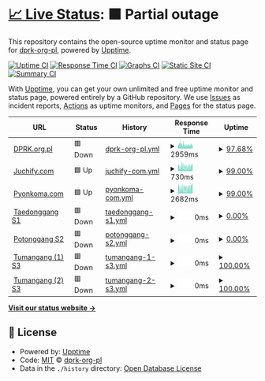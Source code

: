 # [📈 Live Status](https://status.dprk.org.pl): <!--live status--> **🟧 Partial outage**

This repository contains the open-source uptime monitor and status page for [dprk-org-pl](https://status.dprk.org.pl), powered by [Upptime](https://github.com/upptime/upptime).

[![Uptime CI](https://github.com/dprk-org-pl/taeryong/workflows/Uptime%20CI/badge.svg)](https://github.com/dprk-org-pl/taeryong/actions?query=workflow%3A%22Uptime+CI%22)
[![Response Time CI](https://github.com/dprk-org-pl/taeryong/workflows/Response%20Time%20CI/badge.svg)](https://github.com/dprk-org-pl/taeryong/actions?query=workflow%3A%22Response+Time+CI%22)
[![Graphs CI](https://github.com/dprk-org-pl/taeryong/workflows/Graphs%20CI/badge.svg)](https://github.com/dprk-org-pl/taeryong/actions?query=workflow%3A%22Graphs+CI%22)
[![Static Site CI](https://github.com/dprk-org-pl/taeryong/workflows/Static%20Site%20CI/badge.svg)](https://github.com/dprk-org-pl/taeryong/actions?query=workflow%3A%22Static+Site+CI%22)
[![Summary CI](https://github.com/dprk-org-pl/taeryong/workflows/Summary%20CI/badge.svg)](https://github.com/dprk-org-pl/taeryong/actions?query=workflow%3A%22Summary+CI%22)

With [Upptime](https://upptime.js.org), you can get your own unlimited and free uptime monitor and status page, powered entirely by a GitHub repository. We use [Issues](https://github.com/dprk-org-pl/taeryong/issues) as incident reports, [Actions](https://github.com/dprk-org-pl/taeryong/actions) as uptime monitors, and [Pages](https://status.dprk.org.pl) for the status page.

<!--start: status pages-->
<!-- This summary is generated by Upptime (https://github.com/upptime/upptime) -->
<!-- Do not edit this manually, your changes will be overwritten -->
<!-- prettier-ignore -->
| URL | Status | History | Response Time | Uptime |
| --- | ------ | ------- | ------------- | ------ |
| <img alt="" src="https://favicons.githubusercontent.com/dprk.org.pl" height="13"> [DPRK.org.pl](https://dprk.org.pl) | 🟥 Down | [dprk-org-pl.yml](https://github.com/dprk-org-pl/taeryong/commits/HEAD/history/dprk-org-pl.yml) | <details><summary><img alt="Response time graph" src="./graphs/dprk-org-pl/response-time-week.png" height="20"> 2959ms</summary><br><a href="https://status.dprk.org.pl/history/dprk-org-pl"><img alt="Response time 3536" src="https://img.shields.io/endpoint?url=https%3A%2F%2Fraw.githubusercontent.com%2Fdprk-org-pl%2Ftaeryong%2FHEAD%2Fapi%2Fdprk-org-pl%2Fresponse-time.json"></a><br><a href="https://status.dprk.org.pl/history/dprk-org-pl"><img alt="24-hour response time 2907" src="https://img.shields.io/endpoint?url=https%3A%2F%2Fraw.githubusercontent.com%2Fdprk-org-pl%2Ftaeryong%2FHEAD%2Fapi%2Fdprk-org-pl%2Fresponse-time-day.json"></a><br><a href="https://status.dprk.org.pl/history/dprk-org-pl"><img alt="7-day response time 2959" src="https://img.shields.io/endpoint?url=https%3A%2F%2Fraw.githubusercontent.com%2Fdprk-org-pl%2Ftaeryong%2FHEAD%2Fapi%2Fdprk-org-pl%2Fresponse-time-week.json"></a><br><a href="https://status.dprk.org.pl/history/dprk-org-pl"><img alt="30-day response time 3499" src="https://img.shields.io/endpoint?url=https%3A%2F%2Fraw.githubusercontent.com%2Fdprk-org-pl%2Ftaeryong%2FHEAD%2Fapi%2Fdprk-org-pl%2Fresponse-time-month.json"></a><br><a href="https://status.dprk.org.pl/history/dprk-org-pl"><img alt="1-year response time 3536" src="https://img.shields.io/endpoint?url=https%3A%2F%2Fraw.githubusercontent.com%2Fdprk-org-pl%2Ftaeryong%2FHEAD%2Fapi%2Fdprk-org-pl%2Fresponse-time-year.json"></a></details> | <details><summary><a href="https://status.dprk.org.pl/history/dprk-org-pl">97.68%</a></summary><a href="https://status.dprk.org.pl/history/dprk-org-pl"><img alt="All-time uptime 95.53%" src="https://img.shields.io/endpoint?url=https%3A%2F%2Fraw.githubusercontent.com%2Fdprk-org-pl%2Ftaeryong%2FHEAD%2Fapi%2Fdprk-org-pl%2Fuptime.json"></a><br><a href="https://status.dprk.org.pl/history/dprk-org-pl"><img alt="24-hour uptime 99.99%" src="https://img.shields.io/endpoint?url=https%3A%2F%2Fraw.githubusercontent.com%2Fdprk-org-pl%2Ftaeryong%2FHEAD%2Fapi%2Fdprk-org-pl%2Fuptime-day.json"></a><br><a href="https://status.dprk.org.pl/history/dprk-org-pl"><img alt="7-day uptime 97.68%" src="https://img.shields.io/endpoint?url=https%3A%2F%2Fraw.githubusercontent.com%2Fdprk-org-pl%2Ftaeryong%2FHEAD%2Fapi%2Fdprk-org-pl%2Fuptime-week.json"></a><br><a href="https://status.dprk.org.pl/history/dprk-org-pl"><img alt="30-day uptime 98.95%" src="https://img.shields.io/endpoint?url=https%3A%2F%2Fraw.githubusercontent.com%2Fdprk-org-pl%2Ftaeryong%2FHEAD%2Fapi%2Fdprk-org-pl%2Fuptime-month.json"></a><br><a href="https://status.dprk.org.pl/history/dprk-org-pl"><img alt="1-year uptime 95.53%" src="https://img.shields.io/endpoint?url=https%3A%2F%2Fraw.githubusercontent.com%2Fdprk-org-pl%2Ftaeryong%2FHEAD%2Fapi%2Fdprk-org-pl%2Fuptime-year.json"></a></details>
| <img alt="" src="https://favicons.githubusercontent.com/juchify.com" height="13"> [Juchify.com](https://juchify.com) | 🟩 Up | [juchify-com.yml](https://github.com/dprk-org-pl/taeryong/commits/HEAD/history/juchify-com.yml) | <details><summary><img alt="Response time graph" src="./graphs/juchify-com/response-time-week.png" height="20"> 730ms</summary><br><a href="https://status.dprk.org.pl/history/juchify-com"><img alt="Response time 1265" src="https://img.shields.io/endpoint?url=https%3A%2F%2Fraw.githubusercontent.com%2Fdprk-org-pl%2Ftaeryong%2FHEAD%2Fapi%2Fjuchify-com%2Fresponse-time.json"></a><br><a href="https://status.dprk.org.pl/history/juchify-com"><img alt="24-hour response time 1277" src="https://img.shields.io/endpoint?url=https%3A%2F%2Fraw.githubusercontent.com%2Fdprk-org-pl%2Ftaeryong%2FHEAD%2Fapi%2Fjuchify-com%2Fresponse-time-day.json"></a><br><a href="https://status.dprk.org.pl/history/juchify-com"><img alt="7-day response time 730" src="https://img.shields.io/endpoint?url=https%3A%2F%2Fraw.githubusercontent.com%2Fdprk-org-pl%2Ftaeryong%2FHEAD%2Fapi%2Fjuchify-com%2Fresponse-time-week.json"></a><br><a href="https://status.dprk.org.pl/history/juchify-com"><img alt="30-day response time 917" src="https://img.shields.io/endpoint?url=https%3A%2F%2Fraw.githubusercontent.com%2Fdprk-org-pl%2Ftaeryong%2FHEAD%2Fapi%2Fjuchify-com%2Fresponse-time-month.json"></a><br><a href="https://status.dprk.org.pl/history/juchify-com"><img alt="1-year response time 1265" src="https://img.shields.io/endpoint?url=https%3A%2F%2Fraw.githubusercontent.com%2Fdprk-org-pl%2Ftaeryong%2FHEAD%2Fapi%2Fjuchify-com%2Fresponse-time-year.json"></a></details> | <details><summary><a href="https://status.dprk.org.pl/history/juchify-com">99.00%</a></summary><a href="https://status.dprk.org.pl/history/juchify-com"><img alt="All-time uptime 93.86%" src="https://img.shields.io/endpoint?url=https%3A%2F%2Fraw.githubusercontent.com%2Fdprk-org-pl%2Ftaeryong%2FHEAD%2Fapi%2Fjuchify-com%2Fuptime.json"></a><br><a href="https://status.dprk.org.pl/history/juchify-com"><img alt="24-hour uptime 100.00%" src="https://img.shields.io/endpoint?url=https%3A%2F%2Fraw.githubusercontent.com%2Fdprk-org-pl%2Ftaeryong%2FHEAD%2Fapi%2Fjuchify-com%2Fuptime-day.json"></a><br><a href="https://status.dprk.org.pl/history/juchify-com"><img alt="7-day uptime 99.00%" src="https://img.shields.io/endpoint?url=https%3A%2F%2Fraw.githubusercontent.com%2Fdprk-org-pl%2Ftaeryong%2FHEAD%2Fapi%2Fjuchify-com%2Fuptime-week.json"></a><br><a href="https://status.dprk.org.pl/history/juchify-com"><img alt="30-day uptime 99.77%" src="https://img.shields.io/endpoint?url=https%3A%2F%2Fraw.githubusercontent.com%2Fdprk-org-pl%2Ftaeryong%2FHEAD%2Fapi%2Fjuchify-com%2Fuptime-month.json"></a><br><a href="https://status.dprk.org.pl/history/juchify-com"><img alt="1-year uptime 93.86%" src="https://img.shields.io/endpoint?url=https%3A%2F%2Fraw.githubusercontent.com%2Fdprk-org-pl%2Ftaeryong%2FHEAD%2Fapi%2Fjuchify-com%2Fuptime-year.json"></a></details>
| <img alt="" src="https://favicons.githubusercontent.com/pyonkoma.com" height="13"> [Pyonkoma.com](https://pyonkoma.com) | 🟩 Up | [pyonkoma-com.yml](https://github.com/dprk-org-pl/taeryong/commits/HEAD/history/pyonkoma-com.yml) | <details><summary><img alt="Response time graph" src="./graphs/pyonkoma-com/response-time-week.png" height="20"> 2682ms</summary><br><a href="https://status.dprk.org.pl/history/pyonkoma-com"><img alt="Response time 3997" src="https://img.shields.io/endpoint?url=https%3A%2F%2Fraw.githubusercontent.com%2Fdprk-org-pl%2Ftaeryong%2FHEAD%2Fapi%2Fpyonkoma-com%2Fresponse-time.json"></a><br><a href="https://status.dprk.org.pl/history/pyonkoma-com"><img alt="24-hour response time 4965" src="https://img.shields.io/endpoint?url=https%3A%2F%2Fraw.githubusercontent.com%2Fdprk-org-pl%2Ftaeryong%2FHEAD%2Fapi%2Fpyonkoma-com%2Fresponse-time-day.json"></a><br><a href="https://status.dprk.org.pl/history/pyonkoma-com"><img alt="7-day response time 2682" src="https://img.shields.io/endpoint?url=https%3A%2F%2Fraw.githubusercontent.com%2Fdprk-org-pl%2Ftaeryong%2FHEAD%2Fapi%2Fpyonkoma-com%2Fresponse-time-week.json"></a><br><a href="https://status.dprk.org.pl/history/pyonkoma-com"><img alt="30-day response time 3559" src="https://img.shields.io/endpoint?url=https%3A%2F%2Fraw.githubusercontent.com%2Fdprk-org-pl%2Ftaeryong%2FHEAD%2Fapi%2Fpyonkoma-com%2Fresponse-time-month.json"></a><br><a href="https://status.dprk.org.pl/history/pyonkoma-com"><img alt="1-year response time 3997" src="https://img.shields.io/endpoint?url=https%3A%2F%2Fraw.githubusercontent.com%2Fdprk-org-pl%2Ftaeryong%2FHEAD%2Fapi%2Fpyonkoma-com%2Fresponse-time-year.json"></a></details> | <details><summary><a href="https://status.dprk.org.pl/history/pyonkoma-com">99.00%</a></summary><a href="https://status.dprk.org.pl/history/pyonkoma-com"><img alt="All-time uptime 99.85%" src="https://img.shields.io/endpoint?url=https%3A%2F%2Fraw.githubusercontent.com%2Fdprk-org-pl%2Ftaeryong%2FHEAD%2Fapi%2Fpyonkoma-com%2Fuptime.json"></a><br><a href="https://status.dprk.org.pl/history/pyonkoma-com"><img alt="24-hour uptime 100.00%" src="https://img.shields.io/endpoint?url=https%3A%2F%2Fraw.githubusercontent.com%2Fdprk-org-pl%2Ftaeryong%2FHEAD%2Fapi%2Fpyonkoma-com%2Fuptime-day.json"></a><br><a href="https://status.dprk.org.pl/history/pyonkoma-com"><img alt="7-day uptime 99.00%" src="https://img.shields.io/endpoint?url=https%3A%2F%2Fraw.githubusercontent.com%2Fdprk-org-pl%2Ftaeryong%2FHEAD%2Fapi%2Fpyonkoma-com%2Fuptime-week.json"></a><br><a href="https://status.dprk.org.pl/history/pyonkoma-com"><img alt="30-day uptime 99.77%" src="https://img.shields.io/endpoint?url=https%3A%2F%2Fraw.githubusercontent.com%2Fdprk-org-pl%2Ftaeryong%2FHEAD%2Fapi%2Fpyonkoma-com%2Fuptime-month.json"></a><br><a href="https://status.dprk.org.pl/history/pyonkoma-com"><img alt="1-year uptime 99.85%" src="https://img.shields.io/endpoint?url=https%3A%2F%2Fraw.githubusercontent.com%2Fdprk-org-pl%2Ftaeryong%2FHEAD%2Fapi%2Fpyonkoma-com%2Fuptime-year.json"></a></details>
| <img alt="" src="https://favicons.githubusercontent.com/taedonggang.dprk.org.pl" height="13"> [Taedonggang S1](http://taedonggang.dprk.org.pl) | 🟥 Down | [taedonggang-s1.yml](https://github.com/dprk-org-pl/taeryong/commits/HEAD/history/taedonggang-s1.yml) | <details><summary><img alt="Response time graph" src="./graphs/taedonggang-s1/response-time-week.png" height="20"> 0ms</summary><br><a href="https://status.dprk.org.pl/history/taedonggang-s1"><img alt="Response time 535" src="https://img.shields.io/endpoint?url=https%3A%2F%2Fraw.githubusercontent.com%2Fdprk-org-pl%2Ftaeryong%2FHEAD%2Fapi%2Ftaedonggang-s1%2Fresponse-time.json"></a><br><a href="https://status.dprk.org.pl/history/taedonggang-s1"><img alt="24-hour response time 0" src="https://img.shields.io/endpoint?url=https%3A%2F%2Fraw.githubusercontent.com%2Fdprk-org-pl%2Ftaeryong%2FHEAD%2Fapi%2Ftaedonggang-s1%2Fresponse-time-day.json"></a><br><a href="https://status.dprk.org.pl/history/taedonggang-s1"><img alt="7-day response time 0" src="https://img.shields.io/endpoint?url=https%3A%2F%2Fraw.githubusercontent.com%2Fdprk-org-pl%2Ftaeryong%2FHEAD%2Fapi%2Ftaedonggang-s1%2Fresponse-time-week.json"></a><br><a href="https://status.dprk.org.pl/history/taedonggang-s1"><img alt="30-day response time 0" src="https://img.shields.io/endpoint?url=https%3A%2F%2Fraw.githubusercontent.com%2Fdprk-org-pl%2Ftaeryong%2FHEAD%2Fapi%2Ftaedonggang-s1%2Fresponse-time-month.json"></a><br><a href="https://status.dprk.org.pl/history/taedonggang-s1"><img alt="1-year response time 535" src="https://img.shields.io/endpoint?url=https%3A%2F%2Fraw.githubusercontent.com%2Fdprk-org-pl%2Ftaeryong%2FHEAD%2Fapi%2Ftaedonggang-s1%2Fresponse-time-year.json"></a></details> | <details><summary><a href="https://status.dprk.org.pl/history/taedonggang-s1">0.00%</a></summary><a href="https://status.dprk.org.pl/history/taedonggang-s1"><img alt="All-time uptime 1.67%" src="https://img.shields.io/endpoint?url=https%3A%2F%2Fraw.githubusercontent.com%2Fdprk-org-pl%2Ftaeryong%2FHEAD%2Fapi%2Ftaedonggang-s1%2Fuptime.json"></a><br><a href="https://status.dprk.org.pl/history/taedonggang-s1"><img alt="24-hour uptime 0.00%" src="https://img.shields.io/endpoint?url=https%3A%2F%2Fraw.githubusercontent.com%2Fdprk-org-pl%2Ftaeryong%2FHEAD%2Fapi%2Ftaedonggang-s1%2Fuptime-day.json"></a><br><a href="https://status.dprk.org.pl/history/taedonggang-s1"><img alt="7-day uptime 0.00%" src="https://img.shields.io/endpoint?url=https%3A%2F%2Fraw.githubusercontent.com%2Fdprk-org-pl%2Ftaeryong%2FHEAD%2Fapi%2Ftaedonggang-s1%2Fuptime-week.json"></a><br><a href="https://status.dprk.org.pl/history/taedonggang-s1"><img alt="30-day uptime 1.38%" src="https://img.shields.io/endpoint?url=https%3A%2F%2Fraw.githubusercontent.com%2Fdprk-org-pl%2Ftaeryong%2FHEAD%2Fapi%2Ftaedonggang-s1%2Fuptime-month.json"></a><br><a href="https://status.dprk.org.pl/history/taedonggang-s1"><img alt="1-year uptime 1.67%" src="https://img.shields.io/endpoint?url=https%3A%2F%2Fraw.githubusercontent.com%2Fdprk-org-pl%2Ftaeryong%2FHEAD%2Fapi%2Ftaedonggang-s1%2Fuptime-year.json"></a></details>
| <img alt="" src="https://favicons.githubusercontent.com/potonggang.dprk.org.pl" height="13"> [Potonggang S2](http://potonggang.dprk.org.pl) | 🟥 Down | [potonggang-s2.yml](https://github.com/dprk-org-pl/taeryong/commits/HEAD/history/potonggang-s2.yml) | <details><summary><img alt="Response time graph" src="./graphs/potonggang-s2/response-time-week.png" height="20"> 0ms</summary><br><a href="https://status.dprk.org.pl/history/potonggang-s2"><img alt="Response time 783" src="https://img.shields.io/endpoint?url=https%3A%2F%2Fraw.githubusercontent.com%2Fdprk-org-pl%2Ftaeryong%2FHEAD%2Fapi%2Fpotonggang-s2%2Fresponse-time.json"></a><br><a href="https://status.dprk.org.pl/history/potonggang-s2"><img alt="24-hour response time 0" src="https://img.shields.io/endpoint?url=https%3A%2F%2Fraw.githubusercontent.com%2Fdprk-org-pl%2Ftaeryong%2FHEAD%2Fapi%2Fpotonggang-s2%2Fresponse-time-day.json"></a><br><a href="https://status.dprk.org.pl/history/potonggang-s2"><img alt="7-day response time 0" src="https://img.shields.io/endpoint?url=https%3A%2F%2Fraw.githubusercontent.com%2Fdprk-org-pl%2Ftaeryong%2FHEAD%2Fapi%2Fpotonggang-s2%2Fresponse-time-week.json"></a><br><a href="https://status.dprk.org.pl/history/potonggang-s2"><img alt="30-day response time 0" src="https://img.shields.io/endpoint?url=https%3A%2F%2Fraw.githubusercontent.com%2Fdprk-org-pl%2Ftaeryong%2FHEAD%2Fapi%2Fpotonggang-s2%2Fresponse-time-month.json"></a><br><a href="https://status.dprk.org.pl/history/potonggang-s2"><img alt="1-year response time 783" src="https://img.shields.io/endpoint?url=https%3A%2F%2Fraw.githubusercontent.com%2Fdprk-org-pl%2Ftaeryong%2FHEAD%2Fapi%2Fpotonggang-s2%2Fresponse-time-year.json"></a></details> | <details><summary><a href="https://status.dprk.org.pl/history/potonggang-s2">0.00%</a></summary><a href="https://status.dprk.org.pl/history/potonggang-s2"><img alt="All-time uptime 1.68%" src="https://img.shields.io/endpoint?url=https%3A%2F%2Fraw.githubusercontent.com%2Fdprk-org-pl%2Ftaeryong%2FHEAD%2Fapi%2Fpotonggang-s2%2Fuptime.json"></a><br><a href="https://status.dprk.org.pl/history/potonggang-s2"><img alt="24-hour uptime 0.00%" src="https://img.shields.io/endpoint?url=https%3A%2F%2Fraw.githubusercontent.com%2Fdprk-org-pl%2Ftaeryong%2FHEAD%2Fapi%2Fpotonggang-s2%2Fuptime-day.json"></a><br><a href="https://status.dprk.org.pl/history/potonggang-s2"><img alt="7-day uptime 0.00%" src="https://img.shields.io/endpoint?url=https%3A%2F%2Fraw.githubusercontent.com%2Fdprk-org-pl%2Ftaeryong%2FHEAD%2Fapi%2Fpotonggang-s2%2Fuptime-week.json"></a><br><a href="https://status.dprk.org.pl/history/potonggang-s2"><img alt="30-day uptime 1.38%" src="https://img.shields.io/endpoint?url=https%3A%2F%2Fraw.githubusercontent.com%2Fdprk-org-pl%2Ftaeryong%2FHEAD%2Fapi%2Fpotonggang-s2%2Fuptime-month.json"></a><br><a href="https://status.dprk.org.pl/history/potonggang-s2"><img alt="1-year uptime 1.68%" src="https://img.shields.io/endpoint?url=https%3A%2F%2Fraw.githubusercontent.com%2Fdprk-org-pl%2Ftaeryong%2FHEAD%2Fapi%2Fpotonggang-s2%2Fuptime-year.json"></a></details>
| <img alt="" src="https://favicons.githubusercontent.com/tumangang-1.dprk.org.pl" height="13"> [Tumangang (1) S3](http://tumangang-1.dprk.org.pl) | 🟥 Down | [tumangang-1-s3.yml](https://github.com/dprk-org-pl/taeryong/commits/HEAD/history/tumangang-1-s3.yml) | <details><summary><img alt="Response time graph" src="./graphs/tumangang-1-s3/response-time-week.png" height="20"> 0ms</summary><br><a href="https://status.dprk.org.pl/history/tumangang-1-s3"><img alt="Response time 367" src="https://img.shields.io/endpoint?url=https%3A%2F%2Fraw.githubusercontent.com%2Fdprk-org-pl%2Ftaeryong%2FHEAD%2Fapi%2Ftumangang-1-s3%2Fresponse-time.json"></a><br><a href="https://status.dprk.org.pl/history/tumangang-1-s3"><img alt="24-hour response time 0" src="https://img.shields.io/endpoint?url=https%3A%2F%2Fraw.githubusercontent.com%2Fdprk-org-pl%2Ftaeryong%2FHEAD%2Fapi%2Ftumangang-1-s3%2Fresponse-time-day.json"></a><br><a href="https://status.dprk.org.pl/history/tumangang-1-s3"><img alt="7-day response time 0" src="https://img.shields.io/endpoint?url=https%3A%2F%2Fraw.githubusercontent.com%2Fdprk-org-pl%2Ftaeryong%2FHEAD%2Fapi%2Ftumangang-1-s3%2Fresponse-time-week.json"></a><br><a href="https://status.dprk.org.pl/history/tumangang-1-s3"><img alt="30-day response time 0" src="https://img.shields.io/endpoint?url=https%3A%2F%2Fraw.githubusercontent.com%2Fdprk-org-pl%2Ftaeryong%2FHEAD%2Fapi%2Ftumangang-1-s3%2Fresponse-time-month.json"></a><br><a href="https://status.dprk.org.pl/history/tumangang-1-s3"><img alt="1-year response time 367" src="https://img.shields.io/endpoint?url=https%3A%2F%2Fraw.githubusercontent.com%2Fdprk-org-pl%2Ftaeryong%2FHEAD%2Fapi%2Ftumangang-1-s3%2Fresponse-time-year.json"></a></details> | <details><summary><a href="https://status.dprk.org.pl/history/tumangang-1-s3">100.00%</a></summary><a href="https://status.dprk.org.pl/history/tumangang-1-s3"><img alt="All-time uptime 100.00%" src="https://img.shields.io/endpoint?url=https%3A%2F%2Fraw.githubusercontent.com%2Fdprk-org-pl%2Ftaeryong%2FHEAD%2Fapi%2Ftumangang-1-s3%2Fuptime.json"></a><br><a href="https://status.dprk.org.pl/history/tumangang-1-s3"><img alt="24-hour uptime 100.00%" src="https://img.shields.io/endpoint?url=https%3A%2F%2Fraw.githubusercontent.com%2Fdprk-org-pl%2Ftaeryong%2FHEAD%2Fapi%2Ftumangang-1-s3%2Fuptime-day.json"></a><br><a href="https://status.dprk.org.pl/history/tumangang-1-s3"><img alt="7-day uptime 100.00%" src="https://img.shields.io/endpoint?url=https%3A%2F%2Fraw.githubusercontent.com%2Fdprk-org-pl%2Ftaeryong%2FHEAD%2Fapi%2Ftumangang-1-s3%2Fuptime-week.json"></a><br><a href="https://status.dprk.org.pl/history/tumangang-1-s3"><img alt="30-day uptime 100.00%" src="https://img.shields.io/endpoint?url=https%3A%2F%2Fraw.githubusercontent.com%2Fdprk-org-pl%2Ftaeryong%2FHEAD%2Fapi%2Ftumangang-1-s3%2Fuptime-month.json"></a><br><a href="https://status.dprk.org.pl/history/tumangang-1-s3"><img alt="1-year uptime 100.00%" src="https://img.shields.io/endpoint?url=https%3A%2F%2Fraw.githubusercontent.com%2Fdprk-org-pl%2Ftaeryong%2FHEAD%2Fapi%2Ftumangang-1-s3%2Fuptime-year.json"></a></details>
| <img alt="" src="https://favicons.githubusercontent.com/tumangang-2.dprk.org.pl" height="13"> [Tumangang (2) S3](http://tumangang-2.dprk.org.pl) | 🟥 Down | [tumangang-2-s3.yml](https://github.com/dprk-org-pl/taeryong/commits/HEAD/history/tumangang-2-s3.yml) | <details><summary><img alt="Response time graph" src="./graphs/tumangang-2-s3/response-time-week.png" height="20"> 0ms</summary><br><a href="https://status.dprk.org.pl/history/tumangang-2-s3"><img alt="Response time 356" src="https://img.shields.io/endpoint?url=https%3A%2F%2Fraw.githubusercontent.com%2Fdprk-org-pl%2Ftaeryong%2FHEAD%2Fapi%2Ftumangang-2-s3%2Fresponse-time.json"></a><br><a href="https://status.dprk.org.pl/history/tumangang-2-s3"><img alt="24-hour response time 0" src="https://img.shields.io/endpoint?url=https%3A%2F%2Fraw.githubusercontent.com%2Fdprk-org-pl%2Ftaeryong%2FHEAD%2Fapi%2Ftumangang-2-s3%2Fresponse-time-day.json"></a><br><a href="https://status.dprk.org.pl/history/tumangang-2-s3"><img alt="7-day response time 0" src="https://img.shields.io/endpoint?url=https%3A%2F%2Fraw.githubusercontent.com%2Fdprk-org-pl%2Ftaeryong%2FHEAD%2Fapi%2Ftumangang-2-s3%2Fresponse-time-week.json"></a><br><a href="https://status.dprk.org.pl/history/tumangang-2-s3"><img alt="30-day response time 0" src="https://img.shields.io/endpoint?url=https%3A%2F%2Fraw.githubusercontent.com%2Fdprk-org-pl%2Ftaeryong%2FHEAD%2Fapi%2Ftumangang-2-s3%2Fresponse-time-month.json"></a><br><a href="https://status.dprk.org.pl/history/tumangang-2-s3"><img alt="1-year response time 356" src="https://img.shields.io/endpoint?url=https%3A%2F%2Fraw.githubusercontent.com%2Fdprk-org-pl%2Ftaeryong%2FHEAD%2Fapi%2Ftumangang-2-s3%2Fresponse-time-year.json"></a></details> | <details><summary><a href="https://status.dprk.org.pl/history/tumangang-2-s3">100.00%</a></summary><a href="https://status.dprk.org.pl/history/tumangang-2-s3"><img alt="All-time uptime 100.00%" src="https://img.shields.io/endpoint?url=https%3A%2F%2Fraw.githubusercontent.com%2Fdprk-org-pl%2Ftaeryong%2FHEAD%2Fapi%2Ftumangang-2-s3%2Fuptime.json"></a><br><a href="https://status.dprk.org.pl/history/tumangang-2-s3"><img alt="24-hour uptime 100.00%" src="https://img.shields.io/endpoint?url=https%3A%2F%2Fraw.githubusercontent.com%2Fdprk-org-pl%2Ftaeryong%2FHEAD%2Fapi%2Ftumangang-2-s3%2Fuptime-day.json"></a><br><a href="https://status.dprk.org.pl/history/tumangang-2-s3"><img alt="7-day uptime 100.00%" src="https://img.shields.io/endpoint?url=https%3A%2F%2Fraw.githubusercontent.com%2Fdprk-org-pl%2Ftaeryong%2FHEAD%2Fapi%2Ftumangang-2-s3%2Fuptime-week.json"></a><br><a href="https://status.dprk.org.pl/history/tumangang-2-s3"><img alt="30-day uptime 100.00%" src="https://img.shields.io/endpoint?url=https%3A%2F%2Fraw.githubusercontent.com%2Fdprk-org-pl%2Ftaeryong%2FHEAD%2Fapi%2Ftumangang-2-s3%2Fuptime-month.json"></a><br><a href="https://status.dprk.org.pl/history/tumangang-2-s3"><img alt="1-year uptime 100.00%" src="https://img.shields.io/endpoint?url=https%3A%2F%2Fraw.githubusercontent.com%2Fdprk-org-pl%2Ftaeryong%2FHEAD%2Fapi%2Ftumangang-2-s3%2Fuptime-year.json"></a></details>

<!--end: status pages-->

[**Visit our status website →**](https://status.dprk.org.pl)

## 📄 License

- Powered by: [Upptime](https://github.com/upptime/upptime)
- Code: [MIT](./LICENSE) © [dprk-org-pl](https://status.dprk.org.pl)
- Data in the `./history` directory: [Open Database License](https://opendatacommons.org/licenses/odbl/1-0/)
